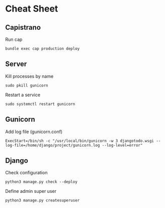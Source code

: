 # Cheat Sheet

## Capistrano

Run cap

    bundle exec cap production deploy

## Server

Kill processes by name

    sudo pkill gunicorn

Restart a service

    sudo systemctl restart gunicorn

## Gunicorn

Add log file (gunicorn.conf)

    ExecStart=/bin/sh -c "/usr/local/bin/gunicorn -w 3 djangotodo.wsgi --log-file=/home/django/project/gunicorn.log --log-level=error"

## Django

Check configuration

    python3 manage.py check --deploy

Define admin super user

    python3 manage.py createsuperuser